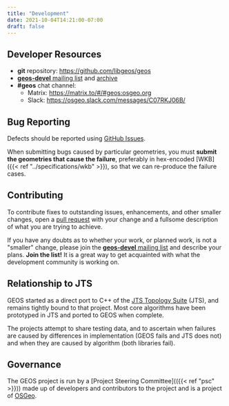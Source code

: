 ```yaml
---
title: "Development"
date: 2021-10-04T14:21:00-07:00
draft: false
---
```


## Developer Resources

* **git** repository: https://github.com/libgeos/geos
* [**geos-devel** mailing list](https://lists.osgeo.org/mailman/listinfo/geos-devel) and [archive](https://lists.osgeo.org/pipermail/geos-devel/)
* **#geos** chat channel:
  * Matrix: https://matrix.to/#/#geos:osgeo.org
  * Slack: https://osgeo.slack.com/messages/C07RKJ06B/


## Bug Reporting

Defects should be reported using [GitHub Issues](https://github.com/libgeos/geos/issues).

When submitting bugs caused by particular geometries, you must **submit the geometries that cause the failure**, preferably in hex-encoded [WKB]({{< ref "../specifications/wkb" >}}), so that we can re-produce the failure cases.


## Contributing

To contribute fixes to outstanding issues, enhancements, and other smaller changes, open a [pull request](https://github.com/libgeos/geos/pulls) with your change and a fullsome description of what you are trying to achieve.

If you have any doubts as to whether your work, or planned work, is not a "smaller" change, please join the [**geos-devel** mailing list](https://lists.osgeo.org/mailman/listinfo/geos-devel) and describe your plans. **Join the list!** It is a great way to get acquainted with what the development community is working on.


## Relationship to JTS

GEOS started as a direct port to C++ of the [JTS Topology Suite](https://github.com/locationtech/jts/) (JTS), and remains tightly bound to that project. Most core algorithms have been prototyped in JTS and ported to GEOS when complete.

The projects attempt to share testing data, and to ascertain when failures are caused by differences in implementation (GEOS fails and JTS does not) and when they are caused by algorithm (both libraries fail).


## Governance

The GEOS project is run by a [Project Steering Committee](({{< ref "psc" >}})) made up of developers and contributors to the project and is a project of [OSGeo](https://www.osgeo.org/projects/geos/).

